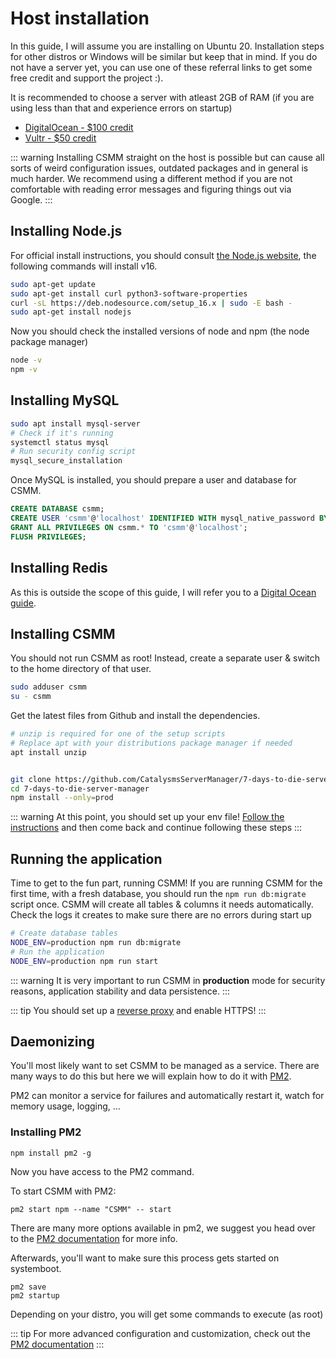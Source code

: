 # Host installation

In this guide, I will assume you are installing on Ubuntu 20. Installation steps for other distros or Windows will be similar but keep that in mind. If you do not have a server yet, you can use one of these referral links to get some free credit and support the project :).

It is recommended to choose a server with atleast 2GB of RAM (if you are using less than that and experience errors on startup)

- [DigitalOcean - \$100 credit](https://m.do.co/c/9053905671f8)
- [Vultr - \$50 credit](https://www.vultr.com/?ref=7942157-4F)

::: warning
Installing CSMM straight on the host is possible but can cause all sorts of weird configuration issues, outdated packages and in general is much harder. We recommend using a different method if you are not comfortable with reading error messages and figuring things out via Google.
:::


## Installing Node.js

For official install instructions, you should consult [the Node.js website](https://nodejs.org/en/), the following commands will install v16.

```bash
sudo apt-get update
sudo apt-get install curl python3-software-properties
curl -sL https://deb.nodesource.com/setup_16.x | sudo -E bash -
sudo apt-get install nodejs
```

Now you should check the installed versions of node and npm (the node package manager)

```bash
node -v
npm -v
```

## Installing MySQL

```bash
sudo apt install mysql-server
# Check if it's running
systemctl status mysql
# Run security config script
mysql_secure_installation
```

Once MySQL is installed, you should prepare a user and database for CSMM.

```sql
CREATE DATABASE csmm;
CREATE USER 'csmm'@'localhost' IDENTIFIED WITH mysql_native_password BY 'your-db-password';
GRANT ALL PRIVILEGES ON csmm.* TO 'csmm'@'localhost';
FLUSH PRIVILEGES;
```

## Installing Redis

As this is outside the scope of this guide, I will refer you to a [Digital Ocean guide](https://www.digitalocean.com/community/tutorials/how-to-install-and-secure-redis-on-ubuntu-20-04).

## Installing CSMM

You should not run CSMM as root! Instead, create a separate user & switch to the home directory of that user.

```bash
sudo adduser csmm
su - csmm
```

Get the latest files from Github and install the dependencies.

```bash
# unzip is required for one of the setup scripts
# Replace apt with your distributions package manager if needed
apt install unzip


git clone https://github.com/CatalysmsServerManager/7-days-to-die-server-manager
cd 7-days-to-die-server-manager
npm install --only=prod
```
::: warning
At this point, you should set up your env file! [Follow the instructions](/en/CSMM/self-host/configuration.html) and then come back and continue following these steps
:::

## Running the application

Time to get to the fun part, running CSMM! If you are running CSMM for the first time, with a fresh database, you should run the `npm run db:migrate` script once. CSMM will create all tables & columns it needs automatically. Check the logs it creates to make sure there are no errors during start up

```bash
# Create database tables
NODE_ENV=production npm run db:migrate
# Run the application
NODE_ENV=production npm run start
```

::: warning
It is very important to run CSMM in **production** mode for security reasons, application stability and data persistence.
:::

::: tip
You should set up a [reverse proxy](/en/CSMM/self-host/reverse-proxy.html) and enable HTTPS!
:::


## Daemonizing

You'll most likely want to set CSMM to be managed as a service. There are many ways to do this but here we will explain how to do it with [PM2](https://pm2.keymetrics.io/).

PM2 can monitor a service for failures and automatically restart it, watch for memory usage, logging, ...

### Installing PM2

`npm install pm2 -g`

Now you have access to the PM2 command.

To start CSMM with PM2:

`pm2 start npm --name "CSMM" -- start`

There are many more options available in pm2, we suggest you head over to the [PM2 documentation](https://pm2.keymetrics.io/docs/usage/quick-start/) for more info.

Afterwards, you'll want to make sure this process gets started on systemboot.

```
pm2 save
pm2 startup
```

Depending on your distro, you will get some commands to execute (as root)

::: tip
For more advanced configuration and customization, check out the [PM2 documentation](https://pm2.keymetrics.io/)
:::

